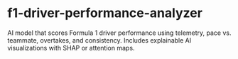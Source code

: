 # f1-driver-performance-analyzer
AI model that scores Formula 1 driver performance using telemetry, pace vs. teammate, overtakes, and consistency. Includes explainable AI visualizations with SHAP or attention maps.
